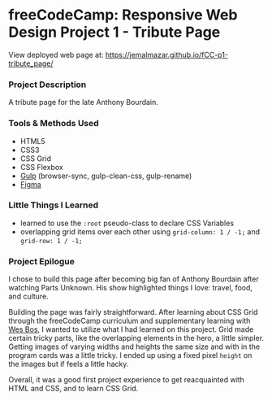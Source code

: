 # freeCodeCamp: Responsive Web Design Project 1 - Tribute Page

View deployed web page at: https://jemalmazar.github.io/fCC-p1-tribute_page/

### Project Description

A tribute page for the late Anthony Bourdain.

### Tools & Methods Used

- HTML5
- CSS3
- CSS Grid
- CSS Flexbox
- [Gulp](https://gulpjs.com/) (browser-sync, gulp-clean-css, gulp-rename)
- [Figma](https://www.figma.com/)

### Little Things I Learned

- learned to use the `:root` pseudo-class to declare CSS Variables
- overlapping grid items over each other using `grid-column: 1 / -1;` and `grid-row: 1 / -1;`

### Project Epilogue

I chose to build this page after becoming big fan of Anthony Bourdain after watching Parts Unknown. His show highlighted things I love: travel, food, and culture.

Building the page was fairly straightforward. After learning about CSS Grid through the freeCodeCamp curriculum and supplementary learning with [Wes Bos](https://cssgrid.io/), I wanted to utilize what I had learned on this project. Grid made certain tricky parts, like the overlapping elements in the hero, a little simpler. Getting images of varying widths and heights the same size and with in the program cards was a little tricky. I ended up using a fixed pixel `height` on the images but if feels a little hacky.

Overall, it was a good first project experience to get reacquainted with HTML and CSS, and to learn CSS Grid.
